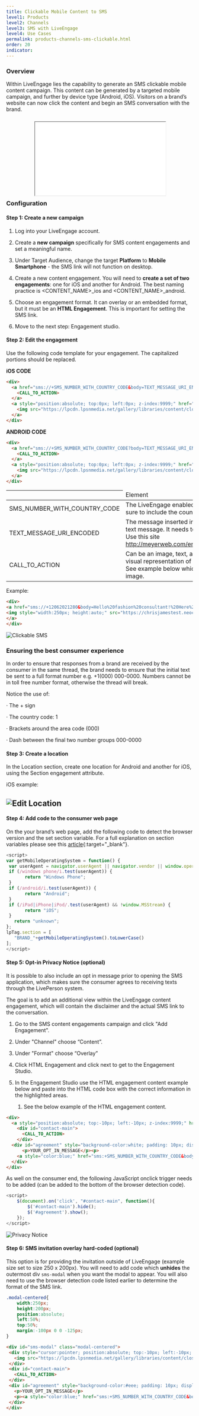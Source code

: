 ```yaml
---
title: Clickable Mobile Content to SMS
level1: Products
level2: Channels
level3: SMS with LiveEngage
level4: Use Cases
permalink: products-channels-sms-clickable.html
order: 20
indicator:
---
```


### Overview

Within LiveEngage lies the capability to generate an SMS clickable mobile content campaign. This content can be generated by a targeted mobile campaign, and further by device type (Android, iOS). Visitors on a brand’s website can now click the content and begin an SMS conversation with the brand.

<div style="display: block; position: relative; max-width: 70%;margin:0 auto;"><div style="padding-top: 56.25%;"><iframe src="//players.brightcove.net/902047215001/default_default/index.html?videoId=5330861932001" allowfullscreen webkitallowfullscreen mozallowfullscreen style="width: 100%; height: 100%; position: absolute; top: 10px; bottom: 0px; right: 0px; left: 0px;"></iframe></div></div>

### Configuration

#### Step 1: Create a new campaign

1. Log into your LiveEngage account.

2. Create a **new campaign** specifically for SMS content engagements and set a meaningful name.

3. Under Target Audience, change the target **Platform** to **Mobile Smartphone** - the SMS link will not function on desktop.

4. Create a new content engagement. You will need to **create a set of two engagements**: one for iOS and another for Android. The best naming practice is <CONTENT_NAME>_ios and <CONTENT_NAME>_android.

5. Choose an engagement format. It can overlay or an embedded format, but it must be an **HTML Engagement**. This is important for setting the SMS link.  

6. Move to the next step: Engagement studio.

#### Step 2: Edit the engagement

Use the following code template for your engagement. The capitalized portions should be replaced.

**iOS CODE**

```html
<div>
  <a href="sms://+SMS_NUMBER_WITH_COUNTRY_CODE&body=TEXT_MESSAGE_URI_ENCODED">
    <CALL_TO_ACTION>
  </a>
  <a style="position:absolute; top:0px; left:0px; z-index:9999;" href="#" data-LP-event="close">
    <img src="https://lpcdn.lpsnmedia.net/gallery/libraries/content/close_icons/blue_white.png">
  </a>
</div>
```

**ANDROID CODE**

```html
<div>
  <a href="sms://+SMS_NUMBER_WITH_COUNTRY_CODE?body=TEXT_MESSAGE_URI_ENCODED">
    <CALL_TO_ACTION>
  </a>
  <a style="position:absolute; top:0px; left:0px; z-index:9999;" href="#" data-LP-event="close">
    <img src="https://lpcdn.lpsnmedia.net/gallery/libraries/content/close_icons/blue_white.png">
  </a>
</div>
```

<table>
<thead>
  <th>
    <td>Element</td>
    <td>Description</td>
  </th>
</thead>
<tbody>
  <tr>
    <td>SMS_NUMBER_WITH_COUNTRY_CODE</td>
    <td>The LiveEngage enabled SMS number. Be sure to include the country code.</td>
  </tr>
  <tr>
    <td>TEXT_MESSAGE_URI_ENCODED</td>
    <td>The message inserted into the body of the text message. It needs to be URI encoded. Use this site <a href="http://meyerweb.com/eric/tools/dencoder/" targert="_blank">http://meyerweb.com/eric/tools/dencoder/</a>"</td>
  </tr>
  <tr>
    <td>CALL_TO_ACTION</td>
    <td>Can be an image, text, any HTML that is the visual representation of the engagement. See example below which uses an overlay image.</td>
  </tr>
</tbody>
</table>


Example:

```html
<div>
<a href="sms://+12062021280&body=Hello%20fashion%20consultant!%20Here%20is%20my%20question%3A%20">
<img style="width:250px; height:auto;" src="https://chrisjamestest.neocities.org/img/bigbag-clicktomessage.png">
</a>
</div>
```

![Clickable SMS](img/clickablesms.png)

### Ensuring the best consumer experience

In order to ensure that responses from a brand are received by the consumer in the same thread, the brand needs to ensure that the initial text be sent to a full format number e.g. +1(000) 000-0000. Numbers cannot be in toll free number format, otherwise the thread will break.

Notice the use of:

·  	The + sign

·  	The country code: 1

·  	Brackets around the area code (000)

·  	Dash between the final two number groups 000-0000

#### Step 3: Create a location

In the Location section, create one location for Android and another for iOS, using the Section engagement attribute.

iOS example:

## ![Edit Location](img/clickable1.png)

#### Step 4: Add code to the consumer web page

On the your brand’s web page, add the following code to detect the browser version and the set section variable. For a full explanation on section variables please see this [article](https://liveengage.liveperson.net/a/new/?connectionOpenArticle=engagement-attributes-overview){:target="_blank"}.

```javascript
<script>
var getMobileOperatingSystem = function() {
 var userAgent = navigator.userAgent || navigator.vendor || window.opera;
 if (/windows phone/i.test(userAgent)) {
       return "Windows Phone";
 }
 if (/android/i.test(userAgent)) {
       return "Android";
 }
 if (/iPad|iPhone|iPod/.test(userAgent) && !window.MSStream) {
       return "iOS";
 }
   return "unknown";
};
lpTag.section = [
   "BRAND_"+getMobileOperatingSystem().toLowerCase()
];
</script>
```

#### Step 5: Opt-in Privacy Notice (optional)

It is possible to also include an opt in message prior to opening the SMS application, which makes sure the consumer agrees to receiving texts through the LivePerson system.

The goal is to add an additional view within the LiveEngage content engagement, which will contain the disclaimer and the actual SMS link to the conversation.

1. Go to the SMS content engagements campaign and click "Add Engagement".

2. Under "Channel" choose “Content”.

3. Under "Format" choose “Overlay”

4. Click HTML Engagement and click next to get to the Engagement Studio.

5. In the Engagement Studio use the HTML engagement content example below and paste into the HTML code box with the correct information in the highlighted areas.

    1.  See the below example of the HTML engagement content.

```html  
<div>
  <a style="position:absolute; top:-10px; left:-10px; z-index:9999;" href="#" data-LP-event="close"><img src="https://lpcdn.lpsnmedia.net/gallery/libraries/content/close_icons/blue_white.png"></a>
    <div id="contact-main">
      <CALL_TO_ACTION>
    </div>
  <div id="agreement" style="background-color:white; padding: 10px; display:none; width:250px;">
      <p>YOUR_OPT_IN_MESSAGE</p><p>
    <a style="color:blue;" href="sms:+SMS_NUMBER_WITH_COUNTRY_CODE&body=TEXT_MESSAGE_URI_ENCODED">I Agree ›</a></p>
  </div>
</div>
```
As well on the consumer end, the following JavaScript onclick trigger needs to be added (can be added to the bottom of the browser detection code).

```javascript
<script>
 	$(document).on('click', "#contact-main", function(){
      	$('#contact-main').hide();
      	$('#agreement').show();
 	});
</script>
```

![Privacy Notice](img/clickable2.png)

#### Step 6: SMS invitation overlay hard-coded (optional)

This option is for providing the invitation outside of LiveEngage (example size set to size 250 x 200px). You will need to add code which **unhides** the outermost div `sms-modal` when you want the modal to appear. You will also need to use the browser detection code listed earlier to determine the format of the SMS link.

```css
.modal-centered{
 	width:250px;
 	height:200px;
 	position:absolute;
 	left:50%;
 	top:50%;
 	margin:-100px 0 0 -125px;
}
```

```html
<div id="sms-modal" class="modal-centered">
 <div style="cursor:pointer; position:absolute; top:-10px; left:-10px; z-index:9999;" onclick="$('#sms-modal').hide();" >
   <img src="https://lpcdn.lpsnmedia.net/gallery/libraries/content/close_icons/blue_white.png">
 </div>
 <div id="contact-main">
   <CALL_TO_ACTION>
 </div>
 <div id="agreement" style="background-color:#eee; padding: 10px; display:none; width:100%; height:100%;">
   <p>YOUR_OPT_IN_MESSAGE</p>
   <p><a style="color:blue;" href="sms:+SMS_NUMBER_WITH_COUNTRY_CODE&body=TEXT_MESSAGE_URI_ENCODED">I Agree ›</a></p>
 </div>
</div>
```
